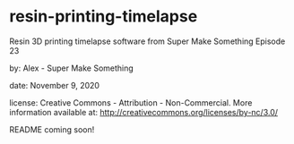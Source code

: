 # resin-printing-timelapse
Resin 3D printing timelapse software from Super Make Something Episode 23

by: Alex - Super Make Something

date: November 9, 2020

license: Creative Commons - Attribution - Non-Commercial. More information available at: http://creativecommons.org/licenses/by-nc/3.0/

README coming soon!
